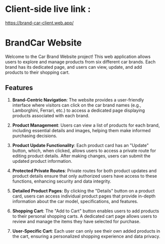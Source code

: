 # Client-side live link :
https://brand-car-client.web.app/



# BrandCar Website
Welcome to the Car Brand Website project! This web application allows users to explore and manage products from six different car brands. Each brand has its dedicated page, and users can view, update, and add products to their shopping cart.

## Features

1. **Brand-Centric Navigation**: The website provides a user-friendly interface where visitors can click on the car brand names (e.g., Lamborghini, Ferrari, etc.) to access a dedicated page displaying products associated with each brand.

2. **Product Management**: Users can view a list of products for each brand, including essential details and images, helping them make informed purchasing decisions.

3. **Product Update Functionality**: Each product card has an "Update" button, which, when clicked, allows users to access a private route for editing product details. After making changes, users can submit the updated product information.

4. **Protected Private Routes**: Private routes for both product updates and product details ensure that only authorized users have access to these functions, enhancing security and data integrity.

5. **Detailed Product Pages**: By clicking the "Details" button on a product card, users can access individual product pages that provide in-depth information about the car model, specifications, and features.

6. **Shopping Cart**: The "Add to Cart" button enables users to add products to their personal shopping carts. A dedicated cart page allows users to review and manage the items they have selected for purchase.

7. **User-Specific Cart**:  Each user can only see their own added products in the cart, ensuring a personalized shopping experience and data privacy.
